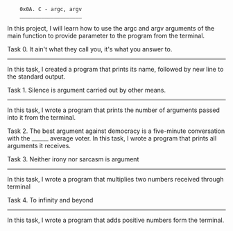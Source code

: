 		0x0A. C - argc, argv
		____________________

In this project, I will learn how to use the argc and argv arguments of the main function to provide parameter to the program from the terminal.

Task 0. It ain't what they call you, it's what you answer to.
______
In this task, I created a program that prints its name, followed by new line to the standard output.

Task 1. Silence is argument carried out by other means.
______
In this task, I wrote a program that prints the number of arguments passed into it from the terminal.

Task 2. The best argument against democracy is a five-minute conversation with the
______	average voter.
In this task, I wrote a program that prints all arguments it receives.

Task 3. Neither irony nor sarcasm is argument
______
In this task, I wrote a program that multiplies two numbers received through terminal

Task 4. To infinity and beyond
______
In this task, I wrote a program that adds positive numbers form the terminal.
